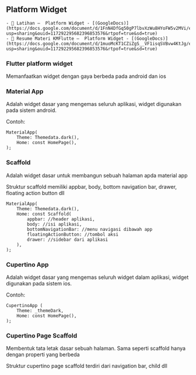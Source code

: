 ## Platform Widget
    - 📝 Latihan –  Platform Widget - [(GoogleDocs)](https://docs.google.com/document/d/1FnN4DfGq50gP7lbvXzWu8HYoFW5v2MVi/edit?usp=sharing&ouid=117292295682396853576&rtpof=true&sd=true)
    - 📝 Resume Materi KMFlutte –  Platform Widget - [(GoogleDocs)](https://docs.google.com/document/d/1muoMcKT1CZiZgS__VF1isqSVBvw4KtJg/edit?usp=sharing&ouid=117292295682396853576&rtpof=true&sd=true)

### Flutter platform widget
Memanfaatkan widget dengan gaya berbeda pada android dan ios

### Material App
Adalah widget dasar yang mengemas seluruh aplikasi, widget digunakan pada sistem android.

Contoh:
```
MaterialApp(
	Theme: Themedata.dark(),
	Home: const HomePage(),
);
```

### Scaffold
Adalah widget dasar untuk membangun sebuah halaman apda material app

Struktur scaffold memiliki appbar, body, bottom navigation bar, drawer, floating action button dll

```
MaterialApp(
	Theme: Themedata.dark(),
	Home: const Scaffold(
        appbar: //header aplikasi,
        body: //isi aplikasi,
        bottomNavigationBar: //menu navigasi dibawah app
        floatingActionButton: //tombol aksi
        drawer: //sidebar dari aplikasi
    ),
);
```
### Cupertino App
Adalah widget dasar yang mengemas seluruh widget dalam aplikasi, widget digunakan pada sistem ios.

Contoh:
```
CupertinoApp (
	Theme: _themeDark,
	Home: const HomePage(),
);
```

### Cupertino Page Scaffold
Membentuk tata letak dasar sebuah halaman. Sama seperti scaffold hanya dengan properti yang berbeda

Struktur cupertino page scaffold terdiri dari navigation bar, child dll
